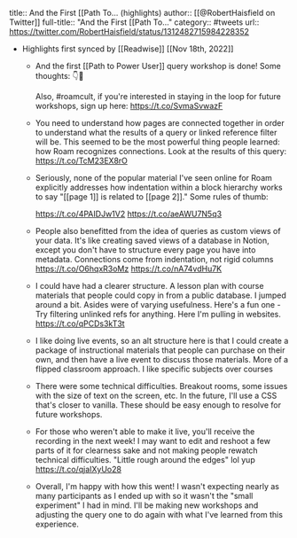 title:: And the First [[Path To... (highlights)
author:: [[@RobertHaisfield on Twitter]]
full-title:: "And the First [[Path To..."
category:: #tweets
url:: https://twitter.com/RobertHaisfield/status/1312482715984228352

- Highlights first synced by [[Readwise]] [[Nov 18th, 2022]]
	- And the first [[Path to Power User]] query workshop is done! Some thoughts: 👇️🧵️
	  
	  Also, #roamcult, if you're interested in staying in the loop for future workshops, sign up here: https://t.co/SvmaSvwazF
	- You need to understand how pages are connected together in order to understand what the results of a query or linked reference filter will be. This seemed to be the most powerful thing people learned: how Roam recognizes connections. Look at the results of this query: https://t.co/TcM23EX8rO
	- Seriously, none of the popular material I've seen online for Roam explicitly addresses how indentation within a block hierarchy works to say "[[page 1]] is related to [[page 2]]." Some rules of thumb: 
	  
	  https://t.co/4PAIDJw1V2 https://t.co/aeAWU7N5q3
	- People also benefitted from the idea of queries as custom views of your data. It's like creating saved views of a database in Notion, except you don't have to structure every page you have into metadata. Connections come from indentation, not rigid columns https://t.co/O6hqxR3oMz https://t.co/nA74vdHu7K
	- I could have had a clearer structure. A lesson plan with course materials that people could copy in from a public database. I jumped around a bit. Asides were of varying usefulness. Here's a fun one - Try filtering unlinked refs for anything. Here I'm pulling in websites. https://t.co/qPCDs3kT3t
	- I like doing live events, so an alt structure here is that I could create a package of instructional materials that people can purchase on their own, and then have a live event to discuss those materials. More of a flipped classroom approach. I like specific subjects over courses
	- There were some technical difficulties. Breakout rooms, some issues with the size of text on the screen, etc. In the future, I'll use a CSS that's closer to vanilla. These should be easy enough to resolve for future workshops.
	- For those who weren't able to make it live, you'll receive the recording in the next week! I may want to edit and reshoot a few parts of it for clearness sake and not making people rewatch technical difficulties. "Little rough around the edges" lol yup https://t.co/qjaIXyUo28
	- Overall, I'm happy with how this went! I wasn't expecting nearly as many participants as I ended up with so it wasn't the "small experiment" I had in mind. I'll be making new workshops and adjusting the query one to do again with what I've learned from this experience.